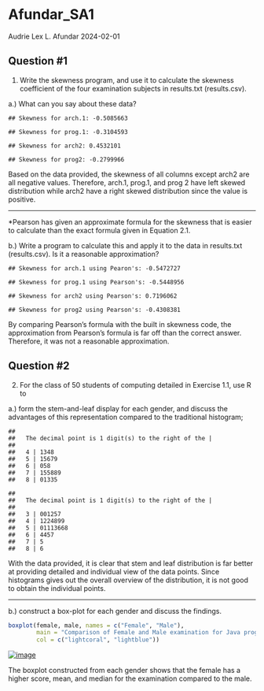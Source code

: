 Afundar_SA1
================
Audrie Lex L. Afundar
2024-02-01

## Question \#1

1.  Write the skewness program, and use it to calculate the skewness
    coefficient of the four examination subjects in results.txt
    (results.csv).

a.) What can you say about these data?

    ## Skewness for arch.1: -0.5085663

    ## Skewness for prog.1: -0.3104593

    ## Skewness for arch2: 0.4532101

    ## Skewness for prog2: -0.2799966

Based on the data provided, the skewness of all columns except arch2 are
all negative values. Therefore, arch.1, prog.1, and prog 2 have left
skewed distribution while arch2 have a right skewed distribution since
the value is positive.

------------------------------------------------------------------------

\*Pearson has given an approximate formula for the skewness that is
easier to calculate than the exact formula given in Equation 2.1.

b.) Write a program to calculate this and apply it to the data in
results.txt (results.csv). Is it a reasonable approximation?

    ## Skewness for arch.1 using Pearon's: -0.5472727

    ## Skewness for prog.1 using Pearson's: -0.5448956

    ## Skewness for arch2 using Pearson's: 0.7196062

    ## Skewness for prog2 using Pearson's: -0.4308381

By comparing Pearson’s formula with the built in skewness code, the
approximation from Pearson’s formula is far off than the correct answer.
Therefore, it was not a reasonable approximation.

## Question \#2

2.  For the class of 50 students of computing detailed in Exercise 1.1,
    use R to

a.) form the stem-and-leaf display for each gender, and discuss the
advantages of this representation compared to the traditional histogram;

    ## 
    ##   The decimal point is 1 digit(s) to the right of the |
    ## 
    ##   4 | 1348
    ##   5 | 15679
    ##   6 | 058
    ##   7 | 155889
    ##   8 | 01335

    ## 
    ##   The decimal point is 1 digit(s) to the right of the |
    ## 
    ##   3 | 001257
    ##   4 | 1224899
    ##   5 | 01113668
    ##   6 | 4457
    ##   7 | 5
    ##   8 | 6

With the data provided, it is clear that stem and leaf distribution is
far better at providing detailed and individual view of the data points.
Since histograms gives out the overall overview of the distribution, it
is not good to obtain the individual points.

------------------------------------------------------------------------

b.) construct a box-plot for each gender and discuss the findings.

``` r
boxplot(female, male, names = c("Female", "Male"), 
        main = "Comparison of Female and Male examination for Java programming",xlab="Gender",ylab="Scores",
        col = c("lightcoral", "lightblue"))
```

[![image](https://gist.github.com/assets/124319874/e3b7e222-c103-4317-a9d4-ed18134f5ab4)](https://gist.github.com/vinkla/dca76249ba6b73c5dd66a4e986df4c8d?permalink_comment_id=4865199#gistcomment-4865199)<!-- -->

The boxplot constructed from each gender shows that the female has a
higher score, mean, and median for the examination compared to the male.
